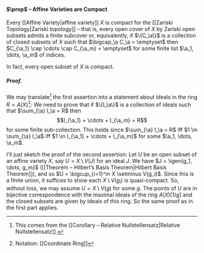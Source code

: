 #### $\prop$ – Affine Varieties are Compact
Every [[Affine Variety|affine variety]] $X$ is compact for the [[Zariski Topology|Zariski topology]] – that is, every open cover of $X$ by Zariski open subsets admits a finite subcover or, equivalently, if $\{C_\a\}$ is a collection of closed subsets of $X$ such that $\bigcap_\a C_\a = \emptyset$ then $C_{\a_1} \cap \cdots \cap C_{\a_m}  = \emptyset$ for some finite list $\a_1, \dots, \a_m$ of indices.

In fact, every open subset of $X$ is compact.

##### *Proof.*
We may translate[^1] the first assertion into a statement about ideals in the ring $R = A(X)$[^2]: We need to prove that if $\{I_\a\}$ is a collection of ideals such that $\sum_{\a} I_\a = R$ then $$I_{\a_1} + \cdots + I_{\a_m} = R$$for some finite sub-collection. This holds since $\sum_{\a} I_\a = R$ iff $1 \in \sum_{\a} I_\a$ iff $1 \in I_{\a_1} + \cdots + I_{\a_m}$ for some $\a_1, \dots, \a_m$.

I'll just sketch the proof of the second assertion: Let  $U$ be an open subset of an affine variety $X$, say $U = X\setminus V(J)$ for an ideal $J$. We have $J = \igen{g_1, \dots, g_m}$ ([[Theorem – Hilbert’s Basis Theorem|Hilbert Basis Theorem]]), and so   $U = \bigcup_{i=1}^m X \setminus V(g_i)$. Since this is a finite union, it suffices to show each $X \setminus V(g_i)$ is quasi-compact. So, without loss, we may assume $U = X \setminus V(g)$ for some $g$. The points of $U$ are in bijective correspondence with the maximal ideals of the ring $A(X)[1/g]$ and the closed subsets are given by ideals of this ring. So the same proof as in the first part applies.

[^1]: This comes from the [[Corollary – Relative Nullstellensatz|Relative Nullstellensatz]].
[^2]: Notation: [[Coordinate Ring]]